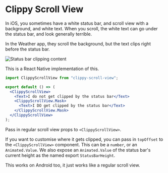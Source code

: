 # Clippy Scroll View

In iOS, you sometimes have a white status bar, and scroll view with a background, and white text. When you scroll, the white text can go under the status bar, and look generally terrible.

In the Weather app, they scroll the background, but the text clips right before the status bar.

![Status bar clipping content](https://i.stack.imgur.com/3UBmQ.png)

This is a React Native implementation of this.

```jsx
import ClippyScrollView from "clippy-scroll-view";

export default () => (
  <ClippyScrollView>
    <Text>I do not get clipped by the status bar</Text>
    <ClippyScrollView.Mask>
      <Text>I DO get clipped by the status bar</Text>
    </ClippyScrollView.Mask>
  </ClippyScrollView>
);
```

Pass in regular scroll view props to `<ClippyScrollView>`.

If you want to customise where it gets clipped, you can pass in `topOffset` to the `<ClippyScrollView>` component. This can be a `number`, or an `Animated.Value`. We also expose an `Animated.Value` of the status bar's current height as the named export `StatusBarHeight`.

This works on Android too, it just works like a regular scroll view.
